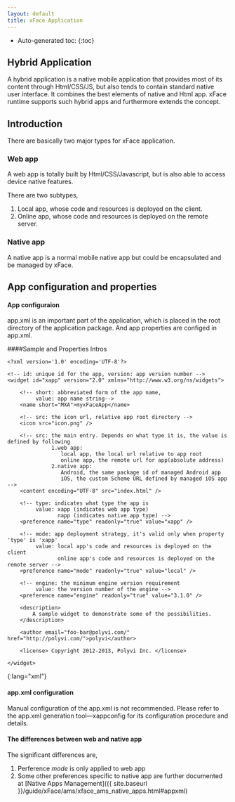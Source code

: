 ```yaml
---
layout: default
title: xFace Application
---
```


* Auto-generated toc:
{:toc}

## Hybrid Application
A hybrid application is a native mobile application that provides most of its content through Html/CSS/JS, but also tends to contain standard native user interface. It combines the best elements of native and Html app. xFace runtime supports such hybrid apps and furthermore extends the concept.

## Introduction
There are basically two major types for xFace application.

### Web app
A web app is totally built by Html/CSS/Javascript, but is also able to access device native features.

There are two subtypes,

1. Local app, whose code and resources is deployed on the client.
2. Online app, whose code and resources is deployed on the remote server.

### Native app

A native app is a normal mobile native app but could be encapsulated and be managed by xFace.

## App configuration and properties

#### App configuraion
app.xml is an important part of the application, which is placed in the root directory of the application package. And app properties are configed in app.xml.

####Sample and Properties Intros

    <?xml version='1.0' encoding='UTF-8'?>

    <!-- id: unique id for the app, version: app version number -->
    <widget id="xapp" version="2.0" xmlns="http://www.w3.org/ns/widgets">

        <!-- short: abbreviated form of the app name,
             value: app name string-->
        <name short="MXA">myxFaceApp</name>

        <!-- src: the icon url, relative app root directory -->
        <icon src="icon.png" />

        <!-- src: the main entry. Depends on what type it is, the value is defined by following
                  1.web app:
                     local app, the local url relative to app root
                     online app, the remote url for app(absolute address)
                  2.native app:
                     Android, the same package id of managed Android app
                     iOS, the custom Scheme URL defined by managed iOS app -->
        <content encoding="UTF-8" src="index.html" />

        <!-- type: indicates what type the app is
             value: xapp (indicates web app type)
                    napp (indicates native app type) -->
        <preference name="type" readonly="true" value="xapp" />

        <!-- mode: app deployment strategy, it's valid only when property 'type' is 'xapp'
             value: local app's code and resources is deployed on the client
                    online app's code and resources is deployed on the remote server -->
        <preference name="mode" readonly="true" value="local" />
        
        <!-- engine: the minimum engine version requirement
             value: the version number of the engine -->
        <preference name="engine" readonly="true" value="3.1.0" />
        
        <description>
            A sample widget to demonstrate some of the possibilities.
        </description>

        <author email="foo-bar@polyvi.com/" href="http://polyvi.com/">polyvi</author>

        <license> Copyright 2012-2013, Polyvi Inc. </license>

    </widget>
{:lang="xml"}

#### app.xml configuration
Manual configuration of the app.xml is not recommended. Please refer to the app.xml  generation tool—xappconfig for its configuration procedure and details.

#### The differences between web and native app
The significant differences are,

1. Perference *mode* is only applied to web app
2. Some other preferences specific to native app are further documented at [Native Apps Management]({{ site.baseurl }}/guide/xFace/ams/xface_ams_native_apps.html#appxml)
